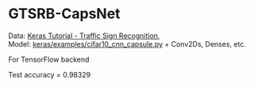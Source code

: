 # GTSRB-CapsNet

Data: [Keras Tutorial - Traffic Sign Recognition](https://chsasank.github.io/keras-tutorial.html),  
Model: [keras/examples/cifar10_cnn_capsule.py](https://github.com/keras-team/keras/blob/master/examples/cifar10_cnn_capsule.py) + Conv2Ds, Denses, etc.

For TensorFlow backend

Test accuracy = 0.98329

